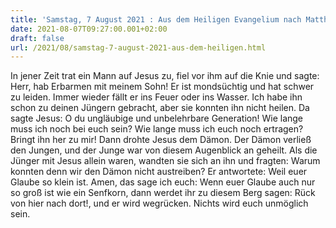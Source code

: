 ```yaml
---
title: 'Samstag, 7 August 2021 : Aus dem Heiligen Evangelium nach Matthäus - Mt 17,14-20.'
date: 2021-08-07T09:27:00.001+02:00
draft: false
url: /2021/08/samstag-7-august-2021-aus-dem-heiligen.html
---
```


In jener Zeit trat ein Mann auf Jesus zu, fiel vor ihm auf die Knie und sagte: Herr, hab Erbarmen mit meinem Sohn! Er ist mondsüchtig und hat schwer zu leiden. Immer wieder fällt er ins Feuer oder ins Wasser. Ich habe ihn schon zu deinen Jüngern gebracht, aber sie konnten ihn nicht heilen. Da sagte Jesus: O du ungläubige und unbelehrbare Generation! Wie lange muss ich noch bei euch sein? Wie lange muss ich euch noch ertragen? Bringt ihn her zu mir! Dann drohte Jesus dem Dämon. Der Dämon verließ den Jungen, und der Junge war von diesem Augenblick an geheilt. Als die Jünger mit Jesus allein waren, wandten sie sich an ihn und fragten: Warum konnten denn wir den Dämon nicht austreiben? Er antwortete: Weil euer Glaube so klein ist. Amen, das sage ich euch: Wenn euer Glaube auch nur so groß ist wie ein Senfkorn, dann werdet ihr zu diesem Berg sagen: Rück von hier nach dort!, und er wird wegrücken. Nichts wird euch unmöglich sein.